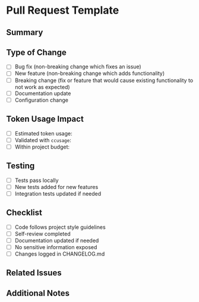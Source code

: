 # Pull Request Template

## Summary
<!-- Brief description of changes -->

## Type of Change
- [ ] Bug fix (non-breaking change which fixes an issue)
- [ ] New feature (non-breaking change which adds functionality)
- [ ] Breaking change (fix or feature that would cause existing functionality to not work as expected)
- [ ] Documentation update
- [ ] Configuration change

## Token Usage Impact
- [ ] Estimated token usage: <!-- tokens -->
- [ ] Validated with `ccusage`: <!-- Yes/No -->
- [ ] Within project budget: <!-- Yes/No -->

## Testing
- [ ] Tests pass locally
- [ ] New tests added for new features
- [ ] Integration tests updated if needed

## Checklist
- [ ] Code follows project style guidelines
- [ ] Self-review completed
- [ ] Documentation updated if needed
- [ ] No sensitive information exposed
- [ ] Changes logged in CHANGELOG.md

## Related Issues
<!-- Link to issues this PR addresses -->

## Additional Notes
<!-- Any additional context or notes for reviewers -->
